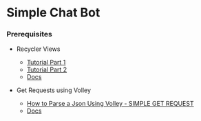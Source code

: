 # Simple Chat Bot
### Prerequisites
* Recycler Views
  * <a href="https://youtu.be/__OMnFR-wZU">Tutorial Part 1</a>
  * <a href="https://youtu.be/vBxNDtyE_Co">Tutorial Part 2</a>
  * <a href="https://developer.android.com/reference/kotlin/androidx/recyclerview/widget/RecyclerView">Docs</a>
  
* Get Requests using Volley
  * <a href="https://youtu.be/y2xtLqP8dSQ">How to Parse a Json Using Volley - SIMPLE GET REQUEST</a>
  * <a href="https://developer.android.com/training/volley">Docs</a>
